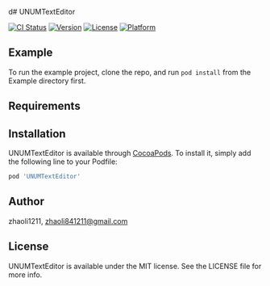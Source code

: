 d# UNUMTextEditor

[![CI Status](https://img.shields.io/travis/zhaoli1211/UNUMTextEditor.svg?style=flat)](https://travis-ci.org/zhaoli1211/UNUMTextEditor)
[![Version](https://img.shields.io/cocoapods/v/UNUMTextEditor.svg?style=flat)](https://cocoapods.org/pods/UNUMTextEditor)
[![License](https://img.shields.io/cocoapods/l/UNUMTextEditor.svg?style=flat)](https://cocoapods.org/pods/UNUMTextEditor)
[![Platform](https://img.shields.io/cocoapods/p/UNUMTextEditor.svg?style=flat)](https://cocoapods.org/pods/UNUMTextEditor)

## Example

To run the example project, clone the repo, and run `pod install` from the Example directory first.

## Requirements

## Installation

UNUMTextEditor is available through [CocoaPods](https://cocoapods.org). To install
it, simply add the following line to your Podfile:

```ruby
pod 'UNUMTextEditor'
```

## Author

zhaoli1211, zhaoli841211@gmail.com

## License

UNUMTextEditor is available under the MIT license. See the LICENSE file for more info.
